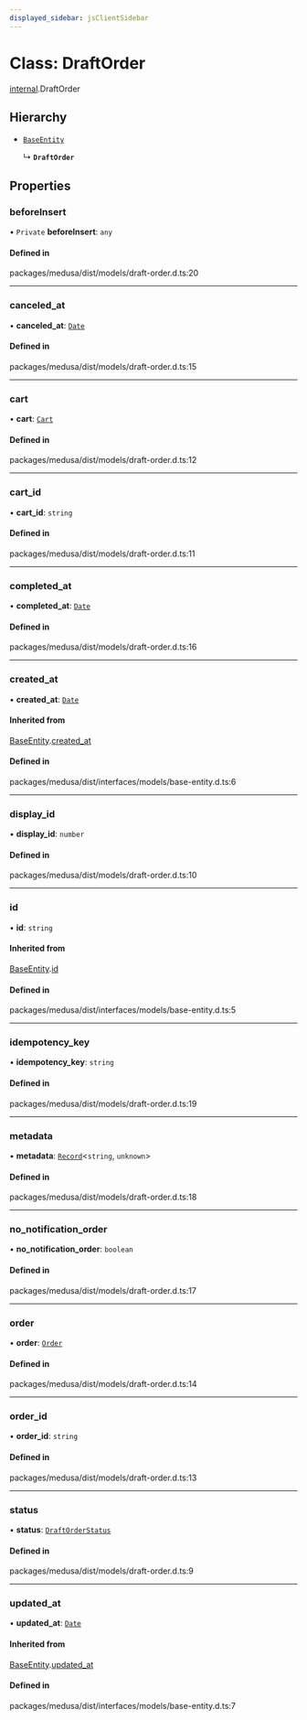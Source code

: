 ```yaml
---
displayed_sidebar: jsClientSidebar
---
```


# Class: DraftOrder

[internal](../modules/internal.md).DraftOrder

## Hierarchy

- [`BaseEntity`](internal.BaseEntity.md)

  ↳ **`DraftOrder`**

## Properties

### beforeInsert

• `Private` **beforeInsert**: `any`

#### Defined in

packages/medusa/dist/models/draft-order.d.ts:20

___

### canceled\_at

• **canceled\_at**: [`Date`](../modules/internal.md#date)

#### Defined in

packages/medusa/dist/models/draft-order.d.ts:15

___

### cart

• **cart**: [`Cart`](internal.Cart.md)

#### Defined in

packages/medusa/dist/models/draft-order.d.ts:12

___

### cart\_id

• **cart\_id**: `string`

#### Defined in

packages/medusa/dist/models/draft-order.d.ts:11

___

### completed\_at

• **completed\_at**: [`Date`](../modules/internal.md#date)

#### Defined in

packages/medusa/dist/models/draft-order.d.ts:16

___

### created\_at

• **created\_at**: [`Date`](../modules/internal.md#date)

#### Inherited from

[BaseEntity](internal.BaseEntity.md).[created_at](internal.BaseEntity.md#created_at)

#### Defined in

packages/medusa/dist/interfaces/models/base-entity.d.ts:6

___

### display\_id

• **display\_id**: `number`

#### Defined in

packages/medusa/dist/models/draft-order.d.ts:10

___

### id

• **id**: `string`

#### Inherited from

[BaseEntity](internal.BaseEntity.md).[id](internal.BaseEntity.md#id)

#### Defined in

packages/medusa/dist/interfaces/models/base-entity.d.ts:5

___

### idempotency\_key

• **idempotency\_key**: `string`

#### Defined in

packages/medusa/dist/models/draft-order.d.ts:19

___

### metadata

• **metadata**: [`Record`](../modules/internal.md#record)<`string`, `unknown`\>

#### Defined in

packages/medusa/dist/models/draft-order.d.ts:18

___

### no\_notification\_order

• **no\_notification\_order**: `boolean`

#### Defined in

packages/medusa/dist/models/draft-order.d.ts:17

___

### order

• **order**: [`Order`](internal.Order.md)

#### Defined in

packages/medusa/dist/models/draft-order.d.ts:14

___

### order\_id

• **order\_id**: `string`

#### Defined in

packages/medusa/dist/models/draft-order.d.ts:13

___

### status

• **status**: [`DraftOrderStatus`](../enums/internal.DraftOrderStatus.md)

#### Defined in

packages/medusa/dist/models/draft-order.d.ts:9

___

### updated\_at

• **updated\_at**: [`Date`](../modules/internal.md#date)

#### Inherited from

[BaseEntity](internal.BaseEntity.md).[updated_at](internal.BaseEntity.md#updated_at)

#### Defined in

packages/medusa/dist/interfaces/models/base-entity.d.ts:7
